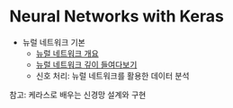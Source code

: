 # Neural Networks with Keras

- 뉴럴 네트워크 기본
  - [뉴럴 네트워크 개요](https://github.com/jionchu/TIL/blob/master/Neural%20Networks/뉴럴%20네트워크%20개요.md)
  - [뉴럴 네트워크 깊이 들여다보기](https://github.com/jionchu/TIL/blob/master/Neural%20Networks/뉴럴%20네트워크%20깊이%20들여다보기.md)
  - 신호 처리: 뉴럴 네트워크를 활용한 데이터 분석

참고: 케라스로 배우는 신경망 설계와 구현
